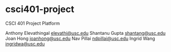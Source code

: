 # csci401-project
CSCI 401 Project Platform

Anthony Elevathingal elevathi@usc.edu
Shantanu Gupta shantang@usc.edu
Joan Hong joanhong@usc.edu
Nav Pillai ndpillai@usc.edu
Ingrid Wang ingridwa@usc.edu
